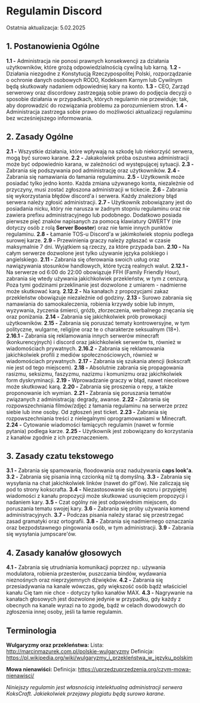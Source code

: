 # Regulamin Discord

Ostatnia aktualizacja: 5.02.2025

## 1. Postanowienia Ogólne

**1.1 -** Administracja nie ponosi prawnych konsekwencji za działania użytkowników, które grożą odpowiedzialnością cywilną lub karną.
**1.2 -** Działania niezgodne z Konstytucją Rzeczypospolitej Polski, rozporządzanie o ochronie danych osobowych RODO, Kodeksem Karnym lub Cywilnym będą skutkowały nadaniem odpowiedniej kary na konto.
**1.3 -** CEO, Zarząd serwerowy oraz discordowy zastrzegają sobie prawo do podjęcia decyzji o sposobie działania w przypadkach, których regulamin nie przewiduje; tak, aby doprowadzić do rozwiązania problemu za porozumieniem stron.
**1.4 -** Administracja zastrzega sobie prawo do możliwości aktualizacji regulaminu bez wcześniejszego informowania.

## 2. Zasady Ogólne

**2.1 -** Wszystkie działania, które wpływają na szkodę lub niekorzyść serwera, mogą być surowo karane.
**2.2 -** Jakakolwiek próba oszustwa administracji może być odpowiednio karana, w zależności od występującej sytuacji.
**2.3 -** Zabrania się podszywania pod administrację oraz użytkowników.
**2.4 -** Zabrania się namawiania do łamania regulaminu.
**2.5 -** Użytkownik może posiadać tylko jedno konto. Każda zmiana używanego konta, niezależnie od przyczyny, musi zostać zgłoszona administracji w tickecie.
**2.6 -** Zabrania się wykorzystania błędów discord'a i serwera. Każdy znaleziony błąd serwera należy zgłosić administracji.
**2.7 -** Użytkownik zobowiązany jest do posiadania nicku, który nie narusza w żadnym stopniu regulaminu oraz nie zawiera prefixu administracyjnego lub podobnego. Dodatkowo posiada pierwsze pięć znaków napisanych za pomocą klawiatury QWERTY (nie dotyczy osób z rolą **Server Booster**) oraz nie łamie innych punktów regulaminu.
**2.8 -** Łamanie TOS-u Discord'a w jakimkolwiek stopniu podlega surowej karze.
**2.9 -** Przewinienia graczy należy zgłaszać w czasie maksymalnie 7 dni. Wyjątkiem są rzeczy, za które przypada ban.
**2.10 -** Na całym serwerze dozwolone jest tylko używanie języka polskiego i angielskiego.
**2.11 -** Zabrania się oferowania swoich usług oraz nawiązywania stosunków handlowych, które tyczą realnych walut.
**2.12.1 -** Na serwerze od 6:00 do 22:00 obowiązuje FFH (Family Friendly Hour), zabrania się wtedy używania jakichkolwiek przekleństw, w tym z cenzurą. Poza tymi godzinami przeklinanie jest dozwolone z umiarem - nadmierne może skutkować karą.
**2.12.2 -** Na kanałach z propozycjami zakaz przekleństw obowiązuje niezależnie od godziny.
**2.13 -** Surowo zabrania się namawiania do samookaleczenia, robienia krzywdy sobie lub innym, wyzywania, życzenia śmierci, gróźb, złorzeczenia, werbalnego znęcania się oraz poniżania.
**2.14 -** Zabrania się jakichkolwiek prób prowokacji użytkowników.
**2.15 -** Zabrania się poruszać tematy kontrowersyjne, w tym polityczne, wulgarne, religijne oraz te o charakterze seksualnym (18+).
**2.16.1 -** Zabrania się reklamowania innych serwerów minecraft (konkurencyjnych) i discord oraz jakichkolwiek serwerów ts, również w wiadomościach prywatnych.
**2.16.2 -** Zabrania się reklamowania jakichkolwiek profili z mediów społecznościowych, również w wiadomościach prywatnych.
**2.17 -** Zabrania się szukania atencji (kokscraft nie jest od tego miejscem).
**2.18 -** Absolutnie zabrania się propagowania rasizmu, seksizmu, faszyzmu, nazizmu i komunizmu oraz jakichkolwiek form dyskryminacji.
**2.19 -** Wprowadzanie graczy w błąd, nawet niecelowe może skutkować karą.
**2.20 -** Zabrania się proszenia o repy, a także proponowanie ich wymian.
**2.21 -** Zabrania się poruszania tematów związanych z administracją: degrady, awanse.
**2.22 -** Zabrania się rozpowszechniania filmów/zdjęć z łamania regulaminu na serwerze przez siebie lub inne osoby. Od zgłoszeń jest ticket.
**2.23 -** Zabrania się rozpowszechniania treści z nielegalnymi oprogramowaniami w Minecraft.
**2.24 -** Cytowanie wiadomości łamiących regulamin (nawet w formie pytania) podlega karze.
**2.25 -** Użytkownik jest zobowiązany do korzystania z kanałów zgodnie z ich przeznaczeniem. 

## 3. Zasady czatu tekstowego

**3.1 -** Zabrania się spamowania, floodowania oraz nadużywania **caps look'a**.
**3.2 -** Zabrania się pisania inną czcionką niż tą domyślną.
**3.3 -** Zabrania się wysyłania na chat jakichkolwiek linków (nawet do gif'ów). Nie zaliczają się pod to strony kokscrafta.
**3.4 -** Niezastosowanie się do wzoru i przypiętej wiadomości z kanału propozycji może skutkować usunięciem propozycji i nadaniem kary.
**3.5 -** Czat ogólny nie jest odpowiednim miejscem, do poruszania tematu swojej kary.
**3.6 -** Zabrania się próby używania komend administracyjnych.
**3.7 -** Podczas pisania należy starać się przestrzegać zasad gramatyki oraz ortografii.
**3.8 -** Zabrania się nadmiernego oznaczania oraz bezpodstawnego pingowania osób, w tym administracji.
**3.9 -** Zabrania się wysyłania jumpscare'ów.

## 4. Zasady kanałów głosowych

**4.1 -** Zabrania się utrudniania komunikacji poprzez np.: używania modulatora, robienia przesterów, puszczania bindów, wydawania nieznośnych oraz nieprzyjemnych dźwięków.
**4.2 -** Zabrania się przesiadywania na kanale wówczas, gdy większość osób bądź właściciel kanału Cię tam nie chce - dotyczy tylko kanałów MAX.
**4.3 -** Nagrywanie na kanałach głosowych jest dozwolone jedynie w przypadku, gdy każdy z obecnych na kanale wyrazi na to zgodę, bądź w celach dowodowych do zgłoszenia innej osoby, jeśli ta łamie regulamin.

## Terminologia
**Wulgaryzmy oraz przekleństwa:**
Lista: http://marcinmazurek.com.pl/polskie-wulgaryzmy
Definicja: https://pl.wikipedia.org/wiki/wulgaryzmy_i_przekleństwa_w_języku_polskim

**Mowa nienawiści:**
Definicja: https://uprzedzuprzedzenia.org/czym-mowa-nienawisci/

_Niniejszy regulamin jest własnością intelektualną administracji serwera KoksCraft._
_Jakiekolwiek przejawy plagiatu będą surowo karane._
